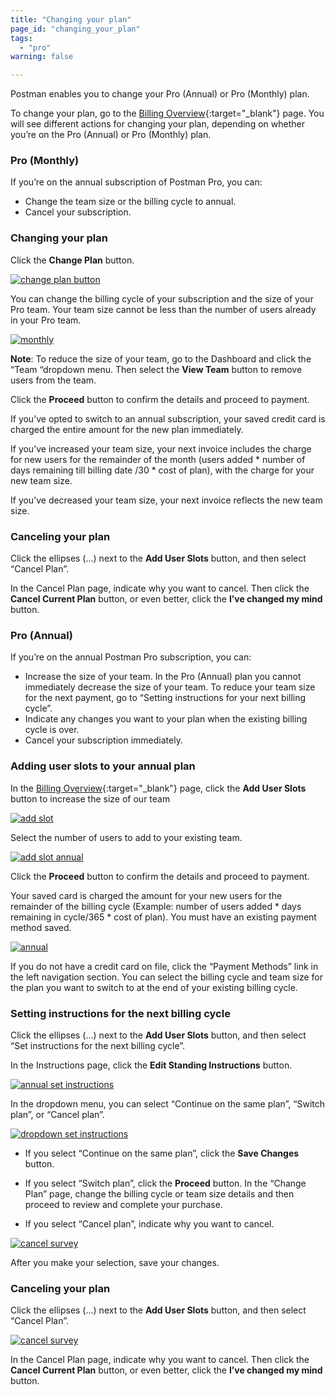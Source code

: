 ```yaml
---
title: "Changing your plan"
page_id: "changing_your_plan"
tags: 
  - "pro"
warning: false

---
```


Postman enables you to change your Pro (Annual) or Pro (Monthly) plan.

To change your plan, go to the [Billing Overview]({{site.pm.gs}}/pay/billing){:target="_blank"} page. You will see different actions for changing your plan, depending on whether you’re on the Pro (Annual) or Pro (Monthly) plan.

### Pro (Monthly)

If you’re on the annual subscription of Postman Pro, you can:

* Change the team size or the billing cycle to annual.
* Cancel your subscription.

### Changing your plan

Click the **Change Plan** button. 

[![change plan button](https://s3.amazonaws.com/postman-static-getpostman-com/postman-docs/currentPlan-monthly.png)](https://s3.amazonaws.com/postman-static-getpostman-com/postman-docs/currentPlan-monthly.png)

You can change the billing cycle of your subscription and the size of your Pro team. Your team size cannot be less than the number of users already in your Pro team.

[![monthly](https://s3.amazonaws.com/postman-static-getpostman-com/postman-docs/changePlan-monthly.png)](https://s3.amazonaws.com/postman-static-getpostman-com/postman-docs/changePlan-monthly.png)

**Note**: To reduce the size of your team, go to the Dashboard and click the “Team “dropdown menu. Then select the **View Team** button to remove users from the team.

Click the **Proceed** button to confirm the details and proceed to payment. 

If you’ve opted to switch to an annual subscription, your saved credit card is charged the entire amount for the new plan immediately. 

If you’ve increased your team size, your next invoice includes the charge for new users for the remainder of the month (users added * number of days remaining till billing date /30 * cost of plan), with the charge for your new team size. 

If you’ve decreased your team size, your next invoice reflects the new team size.

### Canceling your plan

Click the ellipses (...) next to the **Add User Slots** button, and then select “Cancel Plan”.

In the Cancel Plan page, indicate why you want to cancel. Then click the **Cancel Current Plan** button, or even better, click the **I’ve changed my mind** button.

### Pro (Annual)

If you’re on the annual Postman Pro subscription, you can:

* Increase the size of your team. In the Pro (Annual) plan you cannot immediately decrease the size of your team. To reduce your team size for the next payment, go to “Setting instructions for your next billing cycle”. 
* Indicate any changes you want to your plan when the existing billing cycle is over.
* Cancel your subscription immediately.

### Adding user slots to your annual plan

In the [Billing Overview]({{site.pm.gs}}/pay/billing){:target="_blank"} page, click the **Add User Slots** button to increase the size of our team

[![add slot](https://s3.amazonaws.com/postman-static-getpostman-com/postman-docs/currentPlan-annual.png)](https://s3.amazonaws.com/postman-static-getpostman-com/postman-docs/currentPlan-annual.png)

Select the number of users to add to your existing team.

[![add slot annual](https://s3.amazonaws.com/postman-static-getpostman-com/postman-docs/addSlots-annual.png)](https://s3.amazonaws.com/postman-static-getpostman-com/postman-docs/addSlots-annual.png)

Click the **Proceed** button to confirm the details and proceed to payment. 

Your saved card is charged the amount for your new users for the remainder of the billing cycle (Example: number of users added * days remaining in cycle/365 * cost of plan). You must have an existing payment method saved. 

[![annual](https://s3.amazonaws.com/postman-static-getpostman-com/postman-docs/changePlan-annual.png)](https://s3.amazonaws.com/postman-static-getpostman-com/postman-docs/changePlan-annual.png)

If you do not have a credit card on file, click the “Payment Methods” link in the left navigation section. You can select the billing cycle and team size for the plan you want to switch to at the end of your existing billing cycle. 

### Setting instructions for the next billing cycle

Click the ellipses (...) next to the **Add User Slots** button, and then select “Set instructions for the next billing cycle”.

In the Instructions page, click the **Edit Standing Instructions** button.

[![annual set instructions](https://s3.amazonaws.com/postman-static-getpostman-com/postman-docs/WS-setInstructions-annual.png)](https://s3.amazonaws.com/postman-static-getpostman-com/postman-docs/WS-setInstructions-annual.png)

In the dropdown menu, you can select “Continue on the same plan”, “Switch plan”, or “Cancel plan”.

[![dropdown set instructions](https://s3.amazonaws.com/postman-static-getpostman-com/postman-docs/WS-setInstructions-dropdown-annual.png)](https://s3.amazonaws.com/postman-static-getpostman-com/postman-docs/WS-setInstructions-dropdown-annual.png)

* If you select “Continue on the same plan”, click the **Save Changes** button.

* If you select “Switch plan”, click the **Proceed** button. In the “Change Plan” page, change the billing cycle or team size  details and then proceed to review and complete your purchase.

* If you select “Cancel plan”, indicate why you want to cancel. 

[![cancel survey](https://s3.amazonaws.com/postman-static-getpostman-com/postman-docs/WS-cancel-current-plan.png)](https://s3.amazonaws.com/postman-static-getpostman-com/postman-docs/WS-cancel-current-plan.png)

After you make your selection, save your changes.

### Canceling your plan

Click the ellipses (...) next to the **Add User Slots** button, and then select “Cancel Plan”.

[![cancel survey](https://s3.amazonaws.com/postman-static-getpostman-com/postman-docs/cancelSetInstruction-annual.png)](https://s3.amazonaws.com/postman-static-getpostman-com/postman-docs/cancelSetInstruction-annual.png)

In the Cancel Plan page, indicate why you want to cancel. Then click the **Cancel Current Plan** button, or even better, click the **I’ve changed my mind** button.













